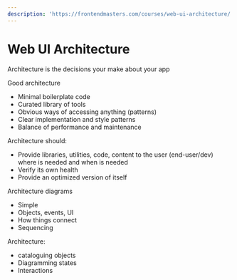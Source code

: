 ```yaml
---
description: 'https://frontendmasters.com/courses/web-ui-architecture/'
---
```


# Web UI Architecture

Architecture is the decisions your make about your app

Good architecture

* Minimal boilerplate code
* Curated library of tools
* Obvious ways of accessing anything \(patterns\)
* Clear implementation and style patterns
* Balance of performance and maintenance 

Architecture should:

* Provide libraries, utilities, code, content to the user \(end-user/dev\) where is needed and when is needed
* Verify its own health
* Provide an optimized version of itself

Architecture diagrams

* Simple
* Objects, events, UI
* How things connect
* Sequencing

Architecture:

* cataloguing objects
* Diagramming states
* Interactions

